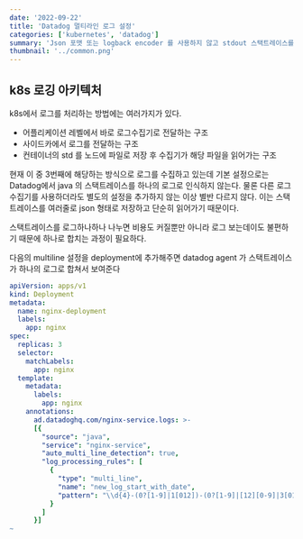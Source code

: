 ```yaml
---
date: '2022-09-22'
title: 'Datadog 멀티라인 로그 설정'
categories: ['kubernetes', 'datadog']
summary: 'Json 포맷 또는 logback encoder 를 사용하지 않고 stdout 스택트레이스를 한줄로 로깅해봅니다.'
thumbnail: '../common.png'
---
```


## k8s 로깅 아키텍처

k8s에서 로그를 처리하는 방법에는 여러가지가 있다.

* 어플리케이션 레벨에서 바로 로그수집기로 전달하는 구조
* 사이드카에서 로그를 전달하는 구조
* 컨테이너의 std 를 노드에 파일로 저장 후 수집기가 해당 파일을 읽어가는 구조

현재 이 중 3번째에 해당하는 방식으로 로그를 수집하고 있는데 기본 설정으로는 Datadog에서 java 의 스택트레이스를 하나의 로그로 인식하지 않는다. 물론 다른 로그 수집기를 사용하더라도 
별도의 설정을 추가하지 않는 이상 별반 다르지 않다.
이는 스택트레이스를 여러줄로 json 형태로 저장하고 단순히 읽어가기 때문이다.

스택트레이스를 로그하나하나 나누면 비용도 커질뿐만 아니라 로그 보는데이도 불편하기 때문에 하나로 합치는 과정이 필요하다.

다음의 multiline 설정을 deployment에 추가해주면 datadog agent 가 스택트레이스가 하나의 로그로 합쳐서 보여준다
```yaml
apiVersion: apps/v1
kind: Deployment
metadata:
  name: nginx-deployment
  labels:
    app: nginx
spec:
  replicas: 3
  selector:
    matchLabels:
      app: nginx
  template:
    metadata:
      labels:
        app: nginx
    annotations:
      ad.datadoghq.com/nginx-service.logs: >-
      [{
        "source": "java",
        "service": "nginx-service",
        "auto_multi_line_detection": true,
        "log_processing_rules": [
          {
            "type": "multi_line",
            "name": "new_log_start_with_date",
            "pattern": "\\d{4}-(0?[1-9]|1[012])-(0?[1-9]|[12][0-9]|3[01])"
          }
        ]
      }]
~
```